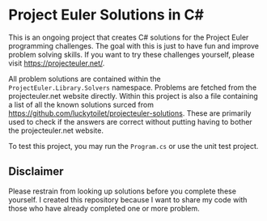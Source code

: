 # Project Euler Solutions in C#
This is an ongoing project that creates C# solutions for the Project Euler programming challenges. The goal with this is just to have fun and improve problem solving skills. If you want to try these challenges yourself, please visit https://projecteuler.net/.

All problem solutions are contained within the `ProjectEuler.Library.Solvers` namespace. Problems are fetched from the projecteuler.net website directly. Within this project is also a file containing a list of all the known solutions surced from https://github.com/luckytoilet/projecteuler-solutions. These are primarily used to check if the answers are correct without putting having to bother the projecteuler.net website.

To test this project, you may run the `Program.cs` or use the unit test project.

## Disclaimer
Please restrain from looking up solutions before you complete these yourself. I created this repository because I want to share my code with those who have already completed one or more problem.
